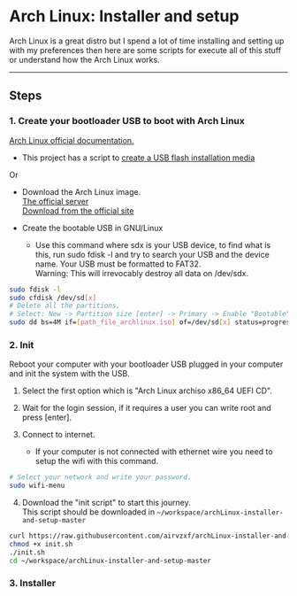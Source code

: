 # Arch Linux: Installer and setup

Arch Linux is a great distro but I spend a lot of time installing and setting up with my preferences then here are some scripts for execute all of this stuff or understand how the Arch Linux works.

---

## Steps
### 1. Create your bootloader USB to boot with Arch Linux
[Arch Linux official documentation.](https://wiki.archlinux.org/index.php/USB_flash_installation_media)

- This project has a script to [create a USB flash installation media](https://raw.githubusercontent.com/airvzxf/archLinux-installer-and-setup/master/01-bootable-usb/01-bootable-usb.sh)

Or

- Download the Arch Linux image.<br>
[The official server](http://mirror.rackspace.com/archlinux/iso/latest/)<br>
[Download from the official site](https://www.archlinux.org/download/)<br>

- Create the bootable USB in GNU/Linux
  - Use this command where sdx is your USB device, to find what is this, run sudo fdisk -l and try to search your USB and the device name. Your USB must be formatted to FAT32.<br>
    Warning: This will irrevocably destroy all data on /dev/sdx.<br>
```sh
sudo fdisk -l
sudo cfdisk /dev/sd[x]
# Delete all the partitions.
# Select: New -> Partition size [enter] -> Primary -> Enable "Bootable" -> Type -> "b W95 FAT32" -> Write -> yes -> Quite
sudo dd bs=4M if=[path_file_archlinux.iso] of=/dev/sd[x] status=progress && sync
```


### 2. Init
Reboot your computer with your bootloader USB plugged in your computer and init the system with the USB.

1. Select the first option which is "Arch Linux archiso x86_64 UEFI CD".

2. Wait for the login session, if it requires a user you can write root and press [enter].

3. Connect to internet.
   - If your computer is not connected with ethernet wire you need to setup the wifi with this command.
```sh
# Select your network and write your password.
sudo wifi-menu
```

4. Download the "init script" to start this journey.<br>
   This script should be downloaded in `~/workspace/archLinux-installer-and-setup-master`
```sh
curl https://raw.githubusercontent.com/airvzxf/archLinux-installer-and-setup/master/02-init/init.sh > init.sh
chmod +x init.sh
./init.sh
cd ~/workspace/archLinux-installer-and-setup-master


```


### 3. Installer
